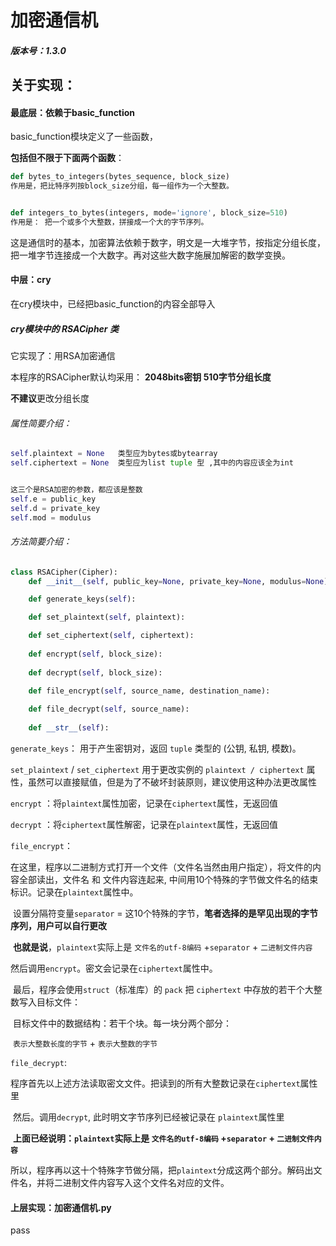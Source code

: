 # 加密通信机



##### 版本号：1.3.0



## 关于实现：

#### 最底层：依赖于basic_function



basic_function模块定义了一些函数，

**包括但不限于下面两个函数**：

```py
def bytes_to_integers(bytes_sequence, block_size)
作用是，把比特序列按block_size分组，每一组作为一个大整数。


def integers_to_bytes(integers, mode='ignore', block_size=510)
作用是： 把一个或多个大整数，拼接成一个大的字节序列。
```

这是通信时的基本，加密算法依赖于数字，明文是一大堆字节，按指定分组长度，把一堆字节连接成一个大数字。再对这些大数字施展加解密的数学变换。





#### 中层：cry

在cry模块中，已经把basic_function的内容全部导入



##### cry模块中的 RSACipher 类

它实现了：用RSA加密通信

本程序的RSACipher默认均采用： **2048bits密钥   510字节分组长度**

**不建议**更改分组长度



###### 属性简要介绍：

```python
self.plaintext = None   类型应为bytes或bytearray
self.ciphertext = None  类型应为list tuple 型 ,其中的内容应该全为int


这三个是RSA加密的参数，都应该是整数
self.e = public_key
self.d = private_key
self.mod = modulus
```



###### 方法简要介绍：

```Python
class RSACipher(Cipher):
    def __init__(self, public_key=None, private_key=None, modulus=None):

    def generate_keys(self):

    def set_plaintext(self, plaintext):

    def set_ciphertext(self, ciphertext):
        
    def encrypt(self, block_size):
	
    def decrypt(self, block_size):
    
    def file_encrypt(self, source_name, destination_name):

    def file_decrypt(self, source_name):
   
    def __str__(self):
```

`generate_keys`： 用于产生密钥对，返回 `tuple` 类型的  (公钥, 私钥, 模数)。



`set_plaintext` / `set_ciphertext` 用于更改实例的 `plaintext / ciphertext` 属性，虽然可以直接赋值，但是为了不破坏封装原则，建议使用这种办法更改属性



`encrypt` ：将`plaintext`属性加密，记录在`ciphertext`属性，无返回值



`decrypt` ：将`ciphertext`属性解密，记录在`plaintext`属性，无返回值



 `file_encrypt`：

​	在这里，程序以二进制方式打开一个文件（文件名当然由用户指定），将文件的内容全部读出，文件名 和 文件内容连起来, 中间用10个特殊的字节做文件名的结束标识。记录在`plaintext`属性中。

​	设置分隔符变量`separator` = 这10个特殊的字节，**笔者选择的是罕见出现的字节序列，用户可以自行更改**

​	**也就是说**，`plaintext`实际上是 `文件名的utf-8编码` +`separator` + `二进制文件内容`

​	然后调用`encrypt`。密文会记录在`ciphertext`属性中。

​	最后，程序会使用`struct`（标准库）的 `pack` 把 `ciphertext` 中存放的若干个大整数写入目标文件：

​		目标文件中的数据结构：若干个块。每一块分两个部分：

​		`表示大整数长度的字节` + `表示大整数的字节`



`file_decrypt`:

​	程序首先以上述方法读取密文文件。把读到的所有大整数记录在`ciphertext`属性里

​	然后。调用`decrypt`, 此时明文字节序列已经被记录在 `plaintext`属性里

​	**上面已经说明：`plaintext`实际上是 `文件名的utf-8编码` +`separator` + `二进制文件内容`**

​	所以，程序再以这十个特殊字节做分隔，把`plaintext`分成这两个部分。解码出文件名，并将二进制文件内容写入这个文件名对应的文件。





#### 上层实现：加密通信机.py

pass

​	





